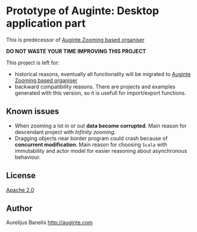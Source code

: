 Prototype of Auginte: Desktop application part
==============================================

This is predecessor of [Auginte Zooming based organiser](https://github.com/Auginte/zooming-based-organizer)
 
**DO NOT WASTE YOUR TIME IMPROVING THIS PROJECT**

This project is left for:
 * historical reasons, eventually all functionality will be migrated to [Auginte Zooming based organiser](https://github.com/Auginte/zooming-based-organizer)
 * backward compatibility reasons. There are projects and examples generated with this version, so it is usefull for import/export functions.

Known issues
------------

* When zooming a lot in or out **data become corrupted**.
  Main reason for descendant project with *Infinity zooming*.
* Dragging objects near border program could crash because of **concurrent modification**.
  Main reason for choosing `Scala` with immutability and actor model for easier reasoning about asynchronous behaviour.  
 
License
-------

[Apache 2.0](LICENSE.txt)

Author
------

Aurelijus Banelis
http://auginte.com

 